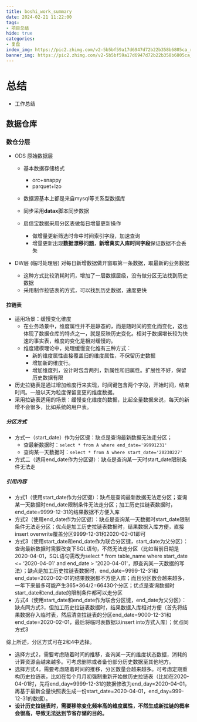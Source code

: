 ```yaml
---
title: boshi_work_summary
date: 2024-02-21 11:22:00
tags:
- 项目总结
hide: true
categories:
- 复盘
index_img: https://pic2.zhimg.com/v2-5b5bf59a17d6947d72b22b358b6805ca_r.jpg
banner_img: https://pic2.zhimg.com/v2-5b5bf59a17d6947d72b22b358b6805ca_r.jpg
---
```


# 总结

* 工作总结

## 数据仓库

### 数仓分层

* ODS 原始数据层

  - 基本数据存储格式
    - orc+snappy
    - parquet+lzo

  - 数据源基本上都是来自mysql等关系型数据库
  - 同步采用**datax**脚本同步数据
  - 启信宝数据采用分区表做每日增量更新操作
    - 做增量更新筛选时命中时间索引字段，加速查询
    - 增量更新出现**数据漂移问题**，**新增真实入库时间字段**保证数据不会丢失

* DW层 (临时处理层)  对每日新增数据做开窗取第一条数据，取最新的业务数据

  - 这种方式比较消耗时间，增加了一层数据层级，没有做分区无法找到历史数据
  - 采用制作拉链表的方式，可以找到历史数据，速度更快

#### 拉链表

* 适用场景：缓慢变化维度
  - 在业务场景中，维度属性并不是静态的，而是随时间的变化而变化，这也体现了数据仓库的特点之一，就是反映历史变化。相对于数据增长较为快速的事实表，维度的变化是相对缓慢的。
  - 维度建模理论中，处理缓慢变化维有三种方式：
    - 新的维度属性直接覆盖旧的维度属性，不保留历史数据
    - 增加新的维度行。
    - 增加维度列，设计时包含两列，新属性和旧属性。扩展性不好，保留历史数据有限
* 历史拉链表是通过增加维度行来实现，时间键包含两个字段，开始时间，结束时间。一般以天为粒度保留变更的维度数据。
* 采用拉链表适用的场景：缓慢变化维度的数据，比起全量数据来说，每天的新增不会很多，比如系统的用户表。

##### 分区方式

* 方式一（start_date）作为分区键：缺点是查询最新数据无法走分区；
  - 查最新数据时：`select * from A where end_date='99991231' `
  - 查询某一天数据时：`select * from A where start_date='20230227'`
* 方式二（适用end_date作为分区键）：缺点是查询某一天时start_date限制条件无法走



##### 引用内容

* 方式1（使用start_date作为分区键）：缺点是查询最新数据无法走分区；查询某一天数据时end_date限制条件无法走分区；加工历史拉链表数据时，end_date=9999-12-31的结果数据不方便入库
* 方式2（使用end_date作为分区键）：缺点是查询某一天数据时start_date限制条件无法走分区；优点是加工历史拉链表数据时，结果数据入库方便，直接insert overwrite覆盖分区9999-12-31和2020-02-01即可
* 方式3（使用start_date和end_date作为联合分区键，start_date为父分区）：查询最新数据时需要改变下SQL语句，不然无法走分区（比如当前日期是2020-04-01，SQL语句需改为select * from table_name where start_date <= ‘2020-04-01’ and end_date > '2020-04-01'，即查询某一天数据的写法）；缺点是加工历史拉链表数据时，end_date=9999-12-31和end_date=2020-02-01的结果数据都不方便入库；而且分区数会越来越多，一年下来最多可能产生365*364/2=66430个分区；优点是查询数据时start_date和end_date的限制条件都可以走分区
* 方式4（使用start_date和end_date作为联合分区键，end_date为父分区）：缺点同方式3，但加工历史拉链表数据时，结果数据入库相对方便（首先将结果数据存入临时表，然后清空拉链表的分区end_date=9000-12-31和end_date=2020-02-01，最后将临时表数据以insert into方式入库）；优点同方式3

综上所述，分区方式可在2和4中选择。

- 选择方式2，需要考虑随着时间的推移，查询某一天的维度状态数据，消耗的计算资源会越来越多。可考虑删除或者备份部分历史数据至其他地方。
- 选择方式4，需要考虑随着时间的推移，分区数量会越来越多。可考虑定期重构历史拉链表，比如在每个月月初强制重新开始做历史拉链表（比如在2020-04-01时，先将end_day=9999-12-31的数据修改为end_day=2020-04-01，再基于最新全量快照表生成一份start_date=2020-04-01，end_day=999-12-31的数据）。
- **设计历史拉链表时，需要移除变化频率高的维度属性，不然生成新拉链的概率会很高，导致无法达到节省存储的目的。**


